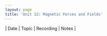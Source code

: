 ```yaml
---
layout: page
title: 'Unit 12: Magnetic Forces and Fields'
---
```


| Date | Topic | Recording | Notes |